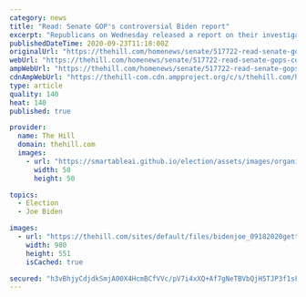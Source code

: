 ```yaml
---
category: news
title: "Read: Senate GOP's controversial Biden report"
excerpt: "Republicans on Wednesday released a report on their investigation focused on former Democratic presidential nominee Joe Biden and his son Hunter Biden, a move they hope will put fresh scrutiny on the"
publishedDateTime: 2020-09-23T11:18:00Z
originalUrl: "https://thehill.com/homenews/senate/517722-read-senate-gops-controversial-biden-report"
webUrl: "https://thehill.com/homenews/senate/517722-read-senate-gops-controversial-biden-report"
ampWebUrl: "https://thehill.com/homenews/senate/517722-read-senate-gops-controversial-biden-report?amp"
cdnAmpWebUrl: "https://thehill-com.cdn.ampproject.org/c/s/thehill.com/homenews/senate/517722-read-senate-gops-controversial-biden-report?amp"
type: article
quality: 140
heat: 140
published: true

provider:
  name: The Hill
  domain: thehill.com
  images:
    - url: "https://smartableai.github.io/election/assets/images/organizations/thehill.com-50x50.jpg"
      width: 50
      height: 50

topics:
  - Election
  - Joe Biden

images:
  - url: "https://thehill.com/sites/default/files/bidenjoe_09182020getty.jpg"
    width: 980
    height: 551
    isCached: true

secured: "h3vBhjyCdjdkSmjA00X4HcmBCfVVc/pV7i4xXQ+Af7gNeTBVbQjH5TJP3f1sF00Zeg4+w9cy6pHfR4Nf9IrCugYdidGwSBgGHA9z4WeK7S1bGQ8vKxLxYAksEU8IAin2eGW7c2SCRZhOdJDyhJ6q6jHHje+UCqG+ubGAFDIxxD5LlHngZCagA3IHeIBknSBY9UWzwLB1sw9QwbjkCFS5Oak2tlTQp80q4Zx3+Uj1Xf8/qzMcGH8dJ8AJn4QVf2rnl1U9O4ZK3H/NCJ/U21NYaG74MVyYncPrNqJBH9df//xPdGRApYZDdTXOrW83di6+GYXGg5gQVPaOW7iR3HkdSTuUR8pu2MoyJXAT9J6IwAg=;+JIh8cvsE7l1yoT/0qzsRg=="
---
```


